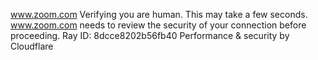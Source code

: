 www.zoom.com
Verifying you are human. This may take a few seconds.
www.zoom.com needs to review the security of your connection before proceeding.
Ray ID: 8dcce8202b56fb40
Performance & security by Cloudflare